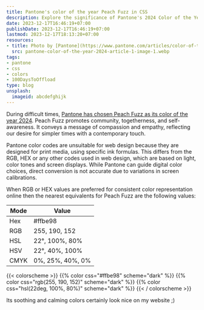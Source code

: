 ```yaml
---
title: Pantone's color of the year Peach Fuzz in CSS
description: Explore the significance of Pantone's 2024 Color of the Year, Peach Fuzz, and its digital equivalents in HEX, RGB, HSL, and CMYK for web design.
date: 2023-12-17T16:46:19+07:00
publishDate: 2023-12-17T16:46:19+07:00
lastmod: 2023-12-17T18:13:20+07:00
resources:
- title: Photo by [Pantone](https://www.pantone.com/articles/color-of-the-year/what-is-peach-fuzz/)
  src: pantone-color-of-the-year-2024-article-1-image-1.webp
tags:
- pantone
- css
- colors
- 100DaysToOffload
type: blog
unsplash:
  imageid: abcdefghijk
---
```


During difficult times, [Pantone has chosen Peach Fuzz as its color of the year 2024](https://www.pantone.com/articles/color-of-the-year/what-is-peach-fuzz/). Peach Fuzz promotes community, togetherness, and self-awareness. It conveys a message of compassion and empathy, reflecting our desire for simpler times with a contemporary touch.

Pantone color codes are unsuitable for web design because they are designed for print media, using specific ink formulas. This differs from the RGB, HEX or any other codes used in web design, which are based on light, color tones and screen displays. While Pantone can guide digital color choices, direct conversion is not accurate due to variations in screen calibrations.

When RGB or HEX values are preferred for consistent color representation online then the nearest equivalents for Peach Fuzz are the following values:

| Mode  | Value |
| --- | --- |
| Hex | #ffbe98 |
| RGB | 255, 190, 152 |
| HSL | 22°, 100%, 80% |
| HSV | 22°, 40%, 100% |
| CMYK | 0%, 25%, 40%, 0% |

{{< colorscheme >}}
{{% color css="#ffbe98" scheme="dark" %}}
{{% color css="rgb(255, 190, 152)" scheme="dark" %}}
{{% color css="hsl(22deg, 100%, 80%)" scheme="dark" %}}
{{< / colorscheme >}}

Its soothing and calming colors certainly look nice on my website ;)
